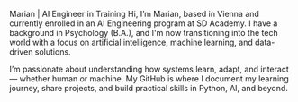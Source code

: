 Marian | AI Engineer in Training
Hi, I’m Marian, based in Vienna and currently enrolled in an AI Engineering program at SD Academy. I have a background in Psychology (B.A.), and I'm now transitioning into the tech world with a focus on artificial intelligence, machine learning, and data-driven solutions.

I’m passionate about understanding how systems learn, adapt, and interact — whether human or machine. My GitHub is where I document my learning journey, share projects, and build practical skills in Python, AI, and beyond.


